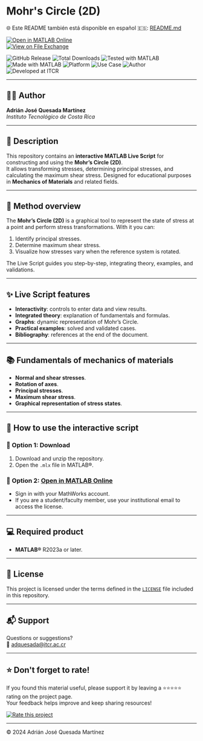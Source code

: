 # Mohr's Circle (2D)

🌐 Este README también está disponible en español 🇪🇸: [README.md](README.md)

[![Open in MATLAB Online](https://www.mathworks.com/images/responsive/global/open-in-matlab-online.svg)](https://matlab.mathworks.com/open/github/v1?repo=adriancrc/Circulo-de-Mohr)  
[![View on File Exchange](https://www.mathworks.com/matlabcentral/images/matlab-file-exchange.svg)](https://la.mathworks.com/matlabcentral/fileexchange/)  

![GitHub Release](https://img.shields.io/github/v/release/adriancrc/Circulo-de-Mohr)
![Total Downloads](https://img.shields.io/github/downloads/adriancrc/Circulo-de-Mohr/total)
![Tested with MATLAB](https://img.shields.io/endpoint?url=https%3A%2F%2Fraw.githubusercontent.com%2Fadriancrc%2FCirculo-de-Mohr%2Fmain%2Freport%2Fbadge%2Ftested_with.json)
![Made with MATLAB](https://img.shields.io/badge/Made%20with-MATLAB-blue)
![Platform](https://img.shields.io/badge/Platform-Windows%20%7C%20macOS%20%7C%20Linux-lightgrey)
![Use Case](https://img.shields.io/badge/Use-Educational-success)
![Author](https://img.shields.io/badge/Author-Adrián%20Quesada%20Martínez-blueviolet)
![Developed at ITCR](https://img.shields.io/badge/Developed%20at-ITCR-blue)

---

## 👨‍💻 Author
**Adrián José Quesada Martínez**  
*Instituto Tecnológico de Costa Rica*

---

## 📘 Description

This repository contains an **interactive MATLAB Live Script** for constructing and using the **Mohr’s Circle (2D)**.  
It allows transforming stresses, determining principal stresses, and calculating the maximum shear stress. Designed for educational purposes in **Mechanics of Materials** and related fields.

---

## 🧠 Method overview

The **Mohr’s Circle (2D)** is a graphical tool to represent the state of stress at a point and perform stress transformations. With it you can:

1. Identify principal stresses.
2. Determine maximum shear stress.
3. Visualize how stresses vary when the reference system is rotated.

The Live Script guides you step-by-step, integrating theory, examples, and validations.

---

## ✨ Live Script features

- **Interactivity**: controls to enter data and view results.
- **Integrated theory**: explanation of fundamentals and formulas.
- **Graphs**: dynamic representation of Mohr’s Circle.
- **Practical examples**: solved and validated cases.
- **Bibliography**: references at the end of the document.

---

## 📚 Fundamentals of mechanics of materials

- **Normal and shear stresses**.
- **Rotation of axes**.
- **Principal stresses**.
- **Maximum shear stress**.
- **Graphical representation of stress states**.

---

## 🚀 How to use the interactive script

### 🔹 Option 1: Download

1. Download and unzip the repository.
2. Open the `.mlx` file in MATLAB®.

### 🔹 Option 2: [Open in MATLAB Online](https://matlab.mathworks.com/open/github/v1?repo=adriancrc/Circulo-de-Mohr)

- Sign in with your MathWorks account.
- If you are a student/faculty member, use your institutional email to access the license.

---

## 💻 Required product

- **MATLAB®** R2023a or later.

---

## 📄 License

This project is licensed under the terms defined in the [`LICENSE`](LICENSE) file included in this repository.

---

## 📬 Support

Questions or suggestions?  
📧 [adquesada@itcr.ac.cr](mailto:adquesada@itcr.ac.cr)

---

## ⭐ Don't forget to rate!

If you found this material useful, please support it by leaving a ⭐⭐⭐⭐⭐ rating on the project page.  
Your feedback helps improve and keep sharing resources!

[![Rate this project](https://img.shields.io/badge/★★★★★-Rate%20on%20File%20Exchange-blueviolet?style=for-the-badge)](https://la.mathworks.com/matlabcentral/fileexchange/181775-circulo-de-mohr)

---



© 2024 Adrián José Quesada Martínez
